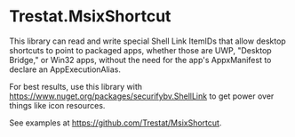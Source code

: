 
# Trestat.MsixShortcut

This library can read and write special Shell Link ItemIDs that allow desktop shortcuts to point to packaged apps, whether those are UWP, "Desktop Bridge," or Win32 apps, without the need for the app's AppxManifest to declare an AppExecutionAlias.

For best results, use this library with https://www.nuget.org/packages/securifybv.ShellLink to get power over things like icon resources.

See examples at https://github.com/Trestat/MsixShortcut.
